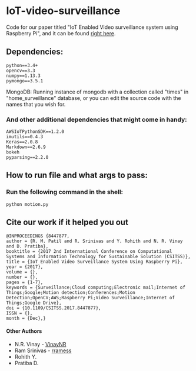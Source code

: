 # IoT-video-surveillance

Code for our paper titled "IoT Enabled Video surveillance system using Raspberry Pi", and it can be found [right here](https://ieeexplore.ieee.org/document/8447877/).


## Dependencies:
```
python==3.4+
opencv==3.3
numpy==1.13.3
pymongo==3.5.1
```
MongoDB: Running instance of mongodb with a collection called "times" in "home_surveillance" database, or you can edit the source code with the names that you wish for.


### And other additional dependencies that might come in handy:
```
AWSIoTPythonSDK==1.2.0
imutils==0.4.3
Keras==2.0.8
Markdown==2.6.9
bokeh
pyparsing==2.2.0
```

## How to run file and what args to pass:

### Run the following command in the shell:

```
python motion.py
```

## Cite our work if it helped you out
```
@INPROCEEDINGS {8447877, 
author = {R. M. Patil and R. Srinivas and Y. Rohith and N. R. Vinay and D. Pratiba}, 
booktitle = {2017 2nd International Conference on Computational Systems and Information Technology for Sustainable Solution (CSITSS)}, 
title = {IoT Enabled Video Surveillance System Using Raspberry Pi}, 
year = {2017}, 
volume = {}, 
number = {}, 
pages = {1-7}, 
keywords = {Surveillance;Cloud computing;Electronic mail;Internet of Things;Google;Motion detection;Conferences;Motion Detection;OpenCV;AWS;Raspberry Pi;Video Surveillance;Internet of Things;Google Drive}, 
doi = {10.1109/CSITSS.2017.8447877}, 
ISSN = {}, 
month = {Dec},}
```

#### Other Authors
- N.R. Vinay - [VinayNR](https://github.com/VinayNR)
- Ram Srinivas - [rramess](https://github.com/rramess)
- Rohith Y.
- Pratiba D.

